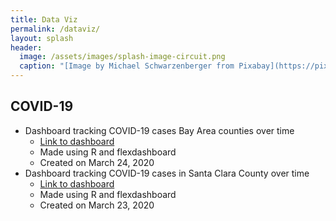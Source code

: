 ```yaml
---
title: Data Viz
permalink: /dataviz/
layout: splash
header:
  image: /assets/images/splash-image-circuit.png
  caption: "[Image by Michael Schwarzenberger from Pixabay](https://pixabay.com/users/blickpixel-52945/?utm_source=link-attribution&amp;utm_medium=referral&amp;utm_campaign=image&amp;utm_content=453758)"
---
```


## COVID-19
* Dashboard tracking COVID-19 cases Bay Area counties over time
     - [Link to dashboard](covid19_bayarea.html)
     - Made using R and flexdashboard
     - Created on March 24, 2020
* Dashboard tracking COVID-19 cases in Santa Clara County over time
     - [Link to dashboard](covid19_scc.html)
     - Made using R and flexdashboard
     - Created on March 23, 2020
